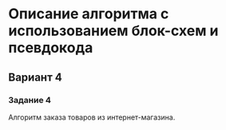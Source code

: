 # Описание алгоритма с использованием блок-схем и псевдокода

## Вариант 4

### Задание 4
Алгоритм заказа товаров из интернет-магазина.